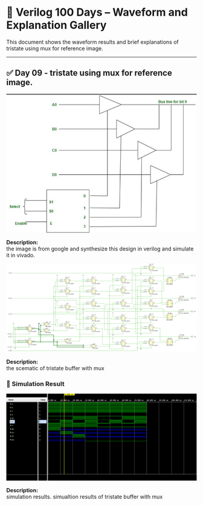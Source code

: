 
# 📘 Verilog 100 Days – Waveform and Explanation Gallery

This document shows the waveform results and brief explanations of  tristate using mux for reference image.

---

## ✅ Day 09 - tristate using mux for reference image.

 
![reference image](./images/referenss_image.png)


**Description:**  
the image is from google and synthesize this design in verilog and simulate it in vivado.


![tristate using mux](./images/tristate_schematic.png)

**Description:**  
  the scematic of  tristate buffer with mux


 


### 🔬 Simulation Result

![Simulation Waveform](./images/tristate_sim.png)

**Description:**  
simulation results.
simualtion results of  tristate buffer with mux
